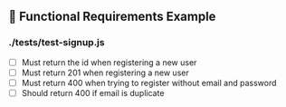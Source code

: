 ## 🔖 Functional Requirements Example

### ./tests/test-signup.js

- [ ] Must return the id when registering a new user
- [ ] Must return 201 when registering a new user
- [ ] Must return 400 when trying to register without email and password
- [ ] Should return 400 if email is duplicate
